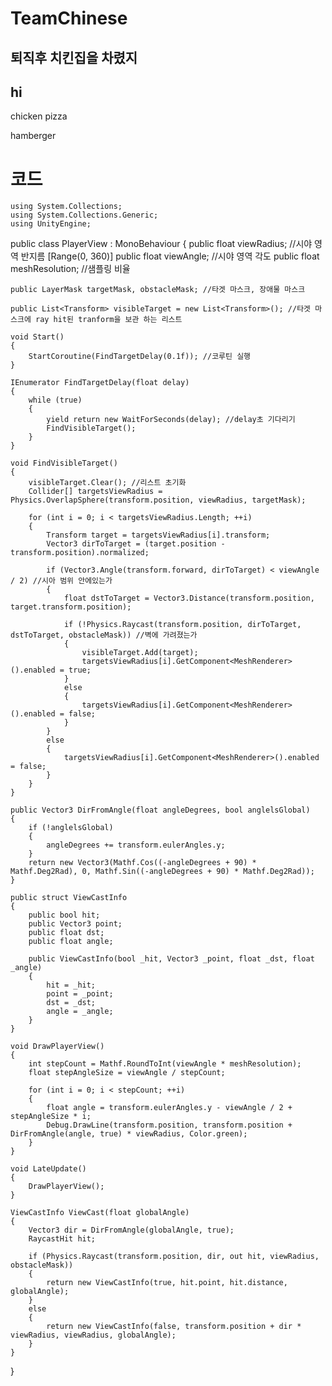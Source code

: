 # TeamChinese
## 퇴직후 치킨집을 차렸지


## hi
chicken
pizza

hamberger

# 코드
	using System.Collections;
	using System.Collections.Generic;
	using UnityEngine;

public class PlayerView : MonoBehaviour
{
    public float viewRadius; //시야 영역 반지름
    [Range(0, 360)]
    public float viewAngle; //시야 영역 각도
    public float meshResolution; //샘플링 비율


    public LayerMask targetMask, obstacleMask; //타겟 마스크, 장애물 마스크

    public List<Transform> visibleTarget = new List<Transform>(); //타겟 마스크에 ray hit된 tranform을 보관 하는 리스트

    void Start()
    {
        StartCoroutine(FindTargetDelay(0.1f)); //코루틴 실행
    }

    IEnumerator FindTargetDelay(float delay)
    {
        while (true)
        {
            yield return new WaitForSeconds(delay); //delay초 기다리기
            FindVisibleTarget();
        }
    }

    void FindVisibleTarget()
    {
        visibleTarget.Clear(); //리스트 초기화
        Collider[] targetsViewRadius = Physics.OverlapSphere(transform.position, viewRadius, targetMask);

        for (int i = 0; i < targetsViewRadius.Length; ++i)
        {
            Transform target = targetsViewRadius[i].transform;
            Vector3 dirToTarget = (target.position - transform.position).normalized;

            if (Vector3.Angle(transform.forward, dirToTarget) < viewAngle / 2) //시아 범위 안에있는가
            {
                float dstToTarget = Vector3.Distance(transform.position, target.transform.position);

                if (!Physics.Raycast(transform.position, dirToTarget, dstToTarget, obstacleMask)) //벽에 가려졌는가
                {
                    visibleTarget.Add(target);
                    targetsViewRadius[i].GetComponent<MeshRenderer>().enabled = true;
                }
                else
                {
                    targetsViewRadius[i].GetComponent<MeshRenderer>().enabled = false;
                }
            }
            else
            {
                targetsViewRadius[i].GetComponent<MeshRenderer>().enabled = false;
            }
        }
    }

    public Vector3 DirFromAngle(float angleDegrees, bool anglelsGlobal)
    {
        if (!anglelsGlobal)
        {
            angleDegrees += transform.eulerAngles.y;
        }
        return new Vector3(Mathf.Cos((-angleDegrees + 90) * Mathf.Deg2Rad), 0, Mathf.Sin((-angleDegrees + 90) * Mathf.Deg2Rad));
    }

	public struct ViewCastInfo
	{
		public bool hit;
		public Vector3 point;
		public float dst;
		public float angle;

		public ViewCastInfo(bool _hit, Vector3 _point, float _dst, float _angle)
		{
			hit = _hit;
			point = _point;
			dst = _dst;
			angle = _angle;
		}
	}

	void DrawPlayerView()
    {
        int stepCount = Mathf.RoundToInt(viewAngle * meshResolution);
        float stepAngleSize = viewAngle / stepCount;

        for (int i = 0; i < stepCount; ++i)
        {
            float angle = transform.eulerAngles.y - viewAngle / 2 + stepAngleSize * i;
            Debug.DrawLine(transform.position, transform.position + DirFromAngle(angle, true) * viewRadius, Color.green);
        }
    }

    void LateUpdate()
    {
        DrawPlayerView();
    }

    ViewCastInfo ViewCast(float globalAngle)
    {
        Vector3 dir = DirFromAngle(globalAngle, true);
        RaycastHit hit;

        if (Physics.Raycast(transform.position, dir, out hit, viewRadius, obstacleMask))
        {
            return new ViewCastInfo(true, hit.point, hit.distance, globalAngle);
        }
        else
        {
            return new ViewCastInfo(false, transform.position + dir * viewRadius, viewRadius, globalAngle);
        }
    }
}
